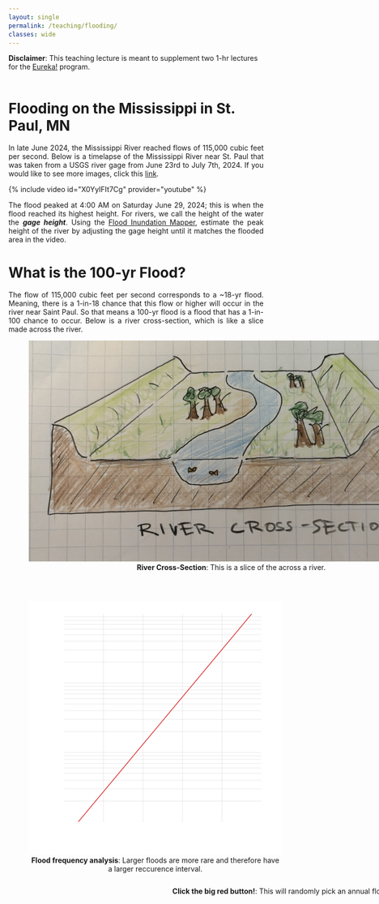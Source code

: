 ```yaml
---
layout: single
permalink: /teaching/flooding/
classes: wide
---
```


<html>
<head>
<style>
	 ul.parameters {
			 -webkit-column-count: 3;
			 -moz-column-count: 3;
			 -o-column-count: 3;
			  column-count: 3; 
			  border:2px solid #808080;
  			padding-left: 10px;
      }
	 ul.bc {
			 -webkit-column-count: 3;
			 -moz-column-count: 3;
			 -o-column-count: 3;
			  column-count: 2; 
      }
</style>
<script id="MathJax-script" async src="https://cdn.jsdelivr.net/npm/mathjax@3/es5/tex-mml-chtml.js"></script>
<script src="https://d3js.org/d3.v7.min.js"></script>
<script>
  MathJax = {
    tex: {
      inlineMath: [['$', '$']]
    }
  };
</script>

<meta name="viewport" content="width=device-width, initial-scale=1">
<style>
</style>
</head>
<body>
<b>Disclaimer</b>: This teaching lecture is meant to supplement two 1-hr lectures for the <a href="https://www.ywcampls.org/girls-inc-eureka">Eureka!</a> program.
<br>
<br>
<h1><b><span>Flooding on the Mississippi in St. Paul, MN</span></b></h1>
	<p style="text-align:justify">In late June 2024, the Mississippi River reached flows of 115,000 cubic feet per second. Below is a timelapse of the Mississippi River near St. Paul that was taken from a USGS river gage from June 23rd to July 7th, 2024. If you would like to see more images, click this <a href="https://apps.usgs.gov/hivis/camera/MN_Mississippi_River_at_St_Paul">link</a>.</p>

{% include video id="X0YyIFIt7Cg" provider="youtube" %}

<p style="text-align:justify">The flood peaked at 4:00 AM on Saturday June 29, 2024; this is when the flood reached its highest height. For rivers, we call the height of the water the <b><i>gage height</i></b>. Using the <a href="https://fim.wim.usgs.gov/fim/?site_no=05331000">Flood Inundation Mapper</a>, estimate the peak height of the river by adjusting the gage height until it matches the flooded area in the video.</p>
</body> 

<h1><b><span>What is the 100-yr Flood?</span></b></h1>
	<p style="text-align:justify">The flow of 115,000 cubic feet per second corresponds to a ~18-yr flood. Meaning, there is a 1-in-18 chance that this flow or higher will occur in the river near Saint Paul. So that means a 100-yr flood is a flood that has a 1-in-100 chance to occur. Below is a river cross-section, which is like a slice made across the river.</p>

<figure alt="river_xs" style="width:800px;height:500px" class="align-center">
	<img src="/assets/images/river_xs.jpg">
	<figcaption style="text-align:center"><b>River Cross-Section</b>: This is a slice of the across a river.</figcaption>
</figure>

<figure alt="river_xs" style="width:500px;height:550px" class="align-center">
	<img src="/assets/svgs/ffc.svg">
	<figcaption style="text-align:center"><b>Flood frequency analysis</b>: Larger floods are more rare and therefore have a larger reccurence interval.</figcaption>
</figure>

<figure alt="FloodModel" style="width:1000px;height:450px"  class="align-left">
	<div id="svg-container"></div>
	<figcaption style="text-align:center"><b>Click the big red button!</b>: This will randomly pick an annual flood.</figcaption>
</figure>
</html>

<script>

    const flood_rgb = "#1f77b4"

	d3.xml("/assets/svgs/xs.svg").then(function(data) {
    const svg_node= document.getElementById("svg-container").appendChild(data.documentElement);
	
	const svg_plot = d3.select(svg_node)
    
	let previous_flow = 1;

	function click(event) {
		console.log(previous_flow)
        if (event.currentTarget.id.startsWith("BUTTON")){
			d3.select("#flood_" + previous_flow).selectAll("path")
				.style("fill", flood_rgb)
				.style("opacity", 0.0);

			var num = Math.random();
			var inv_num = 1.0 / num;
			if (inv_num > 10000){inv_num = 10000}
			var inv_num_round = Math.round(inv_num);

			var P = 10000.0 / inv_num_round;
			var P_round =  Math.round(P) / 100.;
			var H = Math.pow(((10000. + 32656.25 * Math.log10(inv_num_round)) / 156.25), 1.0 / 2.0)
			var H_round =  Math.round(H*10.) / 10.;

			d3.select("#flood_" + inv_num_round.toString()).selectAll("path")
				.style("fill", flood_rgb)
				.style("opacity", 1.0);

			d3.select("#Reccu_Val").selectAll("text")
				.text(inv_num_round.toString() + "-yr flood")
                .style("opacity",1);
			d3.select("#Proba_Val").selectAll("text")
				.text(P_round.toString() + "%")
                .style("opacity",1);
			d3.select("#Stage_Val").selectAll("text")
				.text(H_round.toString() + " ft")
                .style("opacity",1);


			previous_flow = inv_num_round.toString();
		}
    }

	svg_plot.selectAll("g")
		.on("click", (event) => click(event))

	}).catch(function(error) {
    console.error(error);
	});


</script>


